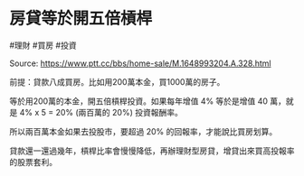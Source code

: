 # 房貸等於開五倍槓桿
#理財 #買房 #投資

Source: https://www.ptt.cc/bbs/home-sale/M.1648993204.A.328.html

前提：貸款八成買房。比如用200萬本金，買1000萬的房子。

等於用200萬的本金，開五倍槓桿投資。如果每年增值 4% 等於是增值 40 萬，就是 4% x 5 = 20% (兩百萬的 20%) 投資報酬率。

所以兩百萬本金如果去投股市，要超過 20% 的回報率，才能說比買房划算。

貸款還一還過幾年，槓桿比率會慢慢降低，再辦理財型房貸，增貸出來買高投報率的股票套利。
